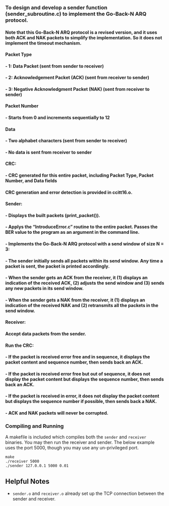 ### To design and develop a sender function (sender_subroutine.c) to implement the Go-Back-N ARQ protocol. 
#### Note that this Go-Back-N ARQ protocol is a revised version, and it uses both ACK and NAK packets to simplify the implementation. So it does not implement the timeout mechanism.

#### Packet Type
#### - 1: Data Packet (sent from sender to receiver)
#### - 2: Acknowledgement Packet (ACK) (sent from receiver to sender)
#### - 3: Negative Acknowledgment Packet (NAK) (sent from receiver to sender)
#### Packet Number
#### - Starts from 0 and increments sequentially to 12
#### Data
#### - Two alphabet characters (sent from sender to receiver)
#### - No data is sent from receiver to sender
#### CRC:
#### - CRC generated for this entire packet, including Packet Type, Packet Number, and Data fields

#### CRC generation and error detection is provided in ccitt16.o.
#### Sender:
#### - Displays the built packets (print_packet()).
#### - Applys the “IntroduceError.c” routine to the entire packet. Passes the BER value to the program as an argument in the command line.
#### - Implements the Go-Back-N ARQ protocol with a send window of size N = 3:
#### - The sender initially sends all packets within its send window. Any time a packet is sent, the packet is printed accordingly.
#### - When the sender gets an ACK from the receiver, it (1) displays an indication of the received ACK, (2) adjusts the send window and (3) sends any new packets in its send window.
#### - When the sender gets a NAK from the receiver, it (1) displays an indication of the received NAK and (2) retransmits all the packets in the send window.

#### Receiver: 
#### Accept data packets from the sender.
#### Run the CRC:
#### - If the packet is received error free and in sequence, it displays the packet content and sequence number, then sends back an ACK.
#### - If the packet is received error free but out of sequence, it does not display the packet content but displays the sequence number, then sends back an ACK.
#### - If the packet is received in error, it does not display the packet content but displays the sequence number if possible, then sends back a NAK.
#### - ACK and NAK packets will never be corrupted.

### Compiling and Running

A makefile is included which compiles both the `sender` and `receiver` binaries. You may then run the receiver and sender. The below example uses the port 5000, though you may use any un-privileged port.

```shell
make
./receiver 5000
./sender 127.0.0.1 5000 0.01
```

## Helpful Notes

- `sender.o` and `receiver.o` already set up the TCP connection between the sender and receiver.
